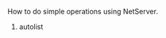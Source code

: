 <properties date="2016-05-11"
SortOrder="2"
/>

How to do simple operations using NetServer.
1. autolist
